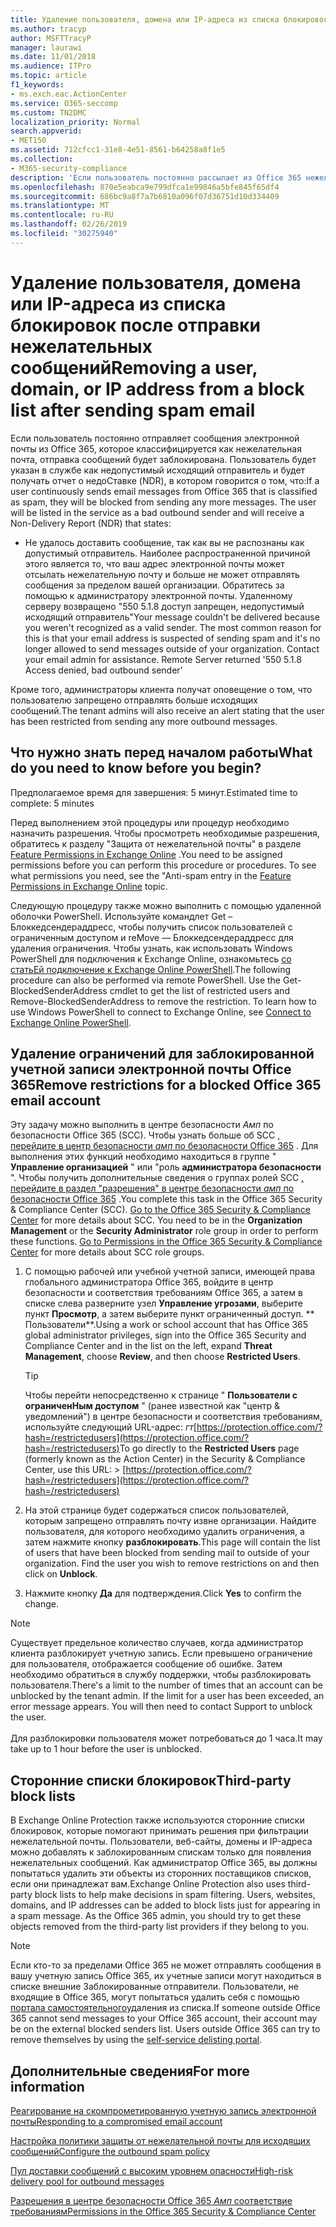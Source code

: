 ```yaml
---
title: Удаление пользователя, домена или IP-адреса из списка блокировок после отправки нежелательных сообщений
ms.author: tracyp
author: MSFTTracyP
manager: laurawi
ms.date: 11/01/2018
ms.audience: ITPro
ms.topic: article
f1_keywords:
- ms.exch.eac.ActionCenter
ms.service: O365-seccomp
ms.custom: TN2DMC
localization_priority: Normal
search.appverid:
- MET150
ms.assetid: 712cfcc1-31e8-4e51-8561-b64258a8f1e5
ms.collection:
- M365-security-compliance
description: 'Если пользователь постоянно рассылает из Office 365 нежелательную почту, он может лишиться возможности отправлять сообщения. '
ms.openlocfilehash: 870e5eabca9e799dfca1e99846a5bfe845f65df4
ms.sourcegitcommit: 686bc9a8f7a7b6810a096f07d36751d10d334409
ms.translationtype: MT
ms.contentlocale: ru-RU
ms.lasthandoff: 02/26/2019
ms.locfileid: "30275940"
---
```

# <a name="removing-a-user-domain-or-ip-address-from-a-block-list-after-sending-spam-email"></a><span data-ttu-id="38b20-103">Удаление пользователя, домена или IP-адреса из списка блокировок после отправки нежелательных сообщений</span><span class="sxs-lookup"><span data-stu-id="38b20-103">Removing a user, domain, or IP address from a block list after sending spam email</span></span>

<span data-ttu-id="38b20-p101">Если пользователь постоянно отправляет сообщения электронной почты из Office 365, которое классифицируется как нежелательная почта, отправка сообщений будет заблокирована. Пользователь будет указан в службе как недопустимый исходящий отправитель и будет получать отчет о недоСтавке (NDR), в котором говорится о том, что:</span><span class="sxs-lookup"><span data-stu-id="38b20-p101">If a user continuously sends email messages from Office 365 that is classified as spam, they will be blocked from sending any more messages. The user will be listed in the service as a bad outbound sender and will receive a Non-Delivery Report (NDR) that states:</span></span>

- <span data-ttu-id="38b20-p102">Не удалось доставить сообщение, так как вы не распознаны как допустимый отправитель. Наиболее распространенной причиной этого является то, что ваш адрес электронной почты может отсылать нежелательную почту и больше не может отправлять сообщения за пределом вашей организации. Обратитесь за помощью к администратору электронной почты.  Удаленному серверу возвращено "550 5.1.8 доступ запрещен, недопустимый исходящий отправитель"</span><span class="sxs-lookup"><span data-stu-id="38b20-p102">Your message couldn't be delivered because you weren't recognized as a valid sender. The most common reason for this is that your email address is suspected of sending spam and it's no longer allowed to send messages outside of your organization. Contact your email admin for assistance.  Remote Server returned '550 5.1.8 Access denied, bad outbound sender'</span></span>

<span data-ttu-id="38b20-110">Кроме того, администраторы клиента получат оповещение о том, что пользователю запрещено отправлять больше исходящих сообщений.</span><span class="sxs-lookup"><span data-stu-id="38b20-110">The tenant admins will also receive an alert stating that the user has been restricted from sending any more outbound messages.</span></span>

## <a name="what-do-you-need-to-know-before-you-begin"></a><span data-ttu-id="38b20-111">Что нужно знать перед началом работы</span><span class="sxs-lookup"><span data-stu-id="38b20-111">What do you need to know before you begin?</span></span>
<span data-ttu-id="38b20-112"><a name="sectionSection0"> </a></span><span class="sxs-lookup"><span data-stu-id="38b20-112"></span></span>

<span data-ttu-id="38b20-113">Предполагаемое время для завершения: 5 минут.</span><span class="sxs-lookup"><span data-stu-id="38b20-113">Estimated time to complete: 5 minutes</span></span>
  
<span data-ttu-id="38b20-p103">Перед выполнением этой процедуры или процедур необходимо назначить разрешения. Чтобы просмотреть необходимые разрешения, обратитесь к разделу "Защита от нежелательной почты" в разделе [Feature Permissions in Exchange Online](http://technet.microsoft.com/library/15073ce1-0917-403b-8839-02a2ebc96e16.aspx) .</span><span class="sxs-lookup"><span data-stu-id="38b20-p103">You need to be assigned permissions before you can perform this procedure or procedures. To see what permissions you need, see the "Anti-spam entry in the [Feature Permissions in Exchange Online](http://technet.microsoft.com/library/15073ce1-0917-403b-8839-02a2ebc96e16.aspx) topic.</span></span>

<span data-ttu-id="38b20-p104">Следующую процедуру также можно выполнить с помощью удаленной оболочки PowerShell. Используйте командлет Get – Блоккедсендераддресс, чтобы получить список пользователей с ограниченным доступом и reMove — Блоккедсендераддресс для удаления ограничения. Чтобы узнать, как использовать Windows PowerShell для подключения к Exchange Online, ознакомьтесь [со статьЕй подключение к Exchange Online PowerShell](https://go.microsoft.com/fwlink/p/?linkid=396554).</span><span class="sxs-lookup"><span data-stu-id="38b20-p104">The following procedure can also be performed via remote PowerShell. Use the Get-BlockedSenderAddress cmdlet to get the list of restricted users and Remove-BlockedSenderAddress to remove the restriction. To learn how to use Windows PowerShell to connect to Exchange Online, see [Connect to Exchange Online PowerShell](https://go.microsoft.com/fwlink/p/?linkid=396554).</span></span>

## <a name="remove-restrictions-for-a-blocked-office-365-email-account"></a><span data-ttu-id="38b20-119">Удаление ограничений для заблокированной учетной записи электронной почты Office 365</span><span class="sxs-lookup"><span data-stu-id="38b20-119">Remove restrictions for a blocked Office 365 email account</span></span>

<span data-ttu-id="38b20-p105">Эту задачу можно выполнить в центре безопасности _Амп_ по безопасности Office 365 (SCC). Чтобы узнать больше об SCC [, перейдите в центр безопасности _амп_ по безопасности Office 365](go-to-the-securitycompliance-center.md) . Для выполнения этих функций необходимо находиться в группе " **Управление организацией** " или "роль **администратора безопасности** ". Чтобы получить дополнительные сведения о группах ролей SCC [, перейдите в раздел "разрешения" в центре безопасности _амп_ по безопасности Office 365](permissions-in-the-security-and-compliance-center.md) .</span><span class="sxs-lookup"><span data-stu-id="38b20-p105">You complete this task in the Office 365 Security & Compliance Center (SCC). [Go to the Office 365 Security & Compliance Center](go-to-the-securitycompliance-center.md) for more details about SCC. You need to be in the **Organization Management** or the **Security Administrator** role group in order to perform these functions. [Go to Permissions in the Office 365 Security & Compliance Center](permissions-in-the-security-and-compliance-center.md) for more details about SCC role groups.</span></span>

1. <span data-ttu-id="38b20-124">С помощью рабочей или учебной учетной записи, имеющей права глобального администратора Office 365, войдите в центр безопасности и соответствия требованиям Office 365, а затем в списке слева разверните узел **Управление угрозами**, выберите пункт **Просмотр**, а затем выберите пункт ограниченный доступ. \*\* Пользователи\*\*.</span><span class="sxs-lookup"><span data-stu-id="38b20-124">Using a work or school account that has Office 365 global administrator privileges, sign into the Office 365 Security and Compliance Center and in the list on the left, expand **Threat Management**, choose **Review**, and then choose **Restricted Users**.</span></span>
    
    > [!TIP]
    > <span data-ttu-id="38b20-125">Чтобы перейти непосредственно к странице " **Пользователи с ограниченНым доступом** " (ранее известной как "центр &amp; уведомлений") в центре безопасности и соответствия требованиям, используйте следующий URL-адрес: _гт_[https://protection.office.com/?hash=/restrictedusers](https://protection.office.com/?hash=/restrictedusers)</span><span class="sxs-lookup"><span data-stu-id="38b20-125">To go directly to the **Restricted Users** page (formerly known as the Action Center) in the Security &amp; Compliance Center, use this URL: > [https://protection.office.com/?hash=/restrictedusers](https://protection.office.com/?hash=/restrictedusers)</span></span>

2. <span data-ttu-id="38b20-p106">На этой странице будет содержаться список пользователей, которым запрещено отправлять почту извне организации.  Найдите пользователя, для которого необходимо удалить ограничения, а затем нажмите кнопку **разблокировать**.</span><span class="sxs-lookup"><span data-stu-id="38b20-p106">This page will contain the list of users that have been blocked from sending mail to outside of your organization.  Find the user you wish to remove restrictions on and then click on **Unblock**.</span></span>

3. <span data-ttu-id="38b20-128">Нажмите кнопку **Да** для подтверждения.</span><span class="sxs-lookup"><span data-stu-id="38b20-128">Click **Yes** to confirm the change.</span></span> 
    
> [!NOTE]
> <span data-ttu-id="38b20-p107">Существует предельное количество случаев, когда администратор клиента разблокирует учетную запись. Если превышено ограничение для пользователя, отображается сообщение об ошибке. Затем необходимо обратиться в службу поддержки, чтобы разблокировать пользователя.</span><span class="sxs-lookup"><span data-stu-id="38b20-p107">There's a limit to the number of times that an account can be unblocked by the tenant admin. If the limit for a user has been exceeded, an error message appears. You will then need to contact Support to unblock the user.</span></span><br/><br/> <span data-ttu-id="38b20-131">Для разблокировки пользователя может потребоваться до 1 часа.</span><span class="sxs-lookup"><span data-stu-id="38b20-131">It may take up to 1 hour before the user is unblocked.</span></span>
  
## <a name="third-party-block-lists"></a><span data-ttu-id="38b20-132">Сторонние списки блокировок</span><span class="sxs-lookup"><span data-stu-id="38b20-132">Third-party block lists</span></span>

<span data-ttu-id="38b20-p108">В Exchange Online Protection также используются сторонние списки блокировок, которые помогают принимать решения при фильтрации нежелательной почты. Пользователи, веб-сайты, домены и IP-адреса можно добавлять к заблокированным спискам только для появления нежелательных сообщений. Как администратор Office 365, вы должны попытаться удалить эти объекты из сторонних поставщиков списков, если они принадлежат вам.</span><span class="sxs-lookup"><span data-stu-id="38b20-p108">Exchange Online Protection also uses third-party block lists to help make decisions in spam filtering. Users, websites, domains, and IP addresses can be added to block lists just for appearing in a spam message. As the Office 365 admin, you should try to get these objects removed from the third-party list providers if they belong to you.</span></span>

> [!NOTE]
> <span data-ttu-id="38b20-p109">Если кто-то за пределами Office 365 не может отправлять сообщения в вашу учетную запись Office 365, их учетные записи могут находиться в списке внешние Заблокированные отправители. Пользователи, не входящие в Office 365, могут попытаться удалить себя с помощью [портала самостоятельного](https://docs.microsoft.com/en-us/office365/SecurityCompliance/use-the-delist-portal-to-remove-yourself-from-the-office-365-blocked-senders-lis)удаления из списка.</span><span class="sxs-lookup"><span data-stu-id="38b20-p109">If someone outside Office 365 cannot send messages to your Office 365 account, their account may be on the external blocked senders list. Users outside Office 365 can try to remove themselves by using the [self-service delisting portal](https://docs.microsoft.com/en-us/office365/SecurityCompliance/use-the-delist-portal-to-remove-yourself-from-the-office-365-blocked-senders-lis).</span></span> 

## <a name="for-more-information"></a><span data-ttu-id="38b20-138">Дополнительные сведения</span><span class="sxs-lookup"><span data-stu-id="38b20-138">For more information</span></span>

[<span data-ttu-id="38b20-139">Реагирование на скомпрометированную учетную запись электронной почты</span><span class="sxs-lookup"><span data-stu-id="38b20-139">Responding to a compromised email account</span></span>](responding-to-a-compromised-email-account.md)

[<span data-ttu-id="38b20-140">Настройка политики защиты от нежелательной почты для исходящих сообщений</span><span class="sxs-lookup"><span data-stu-id="38b20-140">Configure the outbound spam policy</span></span>](configure-the-outbound-spam-policy.md)
  
[<span data-ttu-id="38b20-141">Пул доставки сообщений с высоким уровнем опасности</span><span class="sxs-lookup"><span data-stu-id="38b20-141">High-risk delivery pool for outbound messages</span></span>](high-risk-delivery-pool-for-outbound-messages.md)

[<span data-ttu-id="38b20-142">Разрешения в центре безопасности Office 365 _Амп_ соответствие требованиям</span><span class="sxs-lookup"><span data-stu-id="38b20-142">Permissions in the Office 365 Security & Compliance Center</span></span>](permissions-in-the-security-and-compliance-center.md)

  

